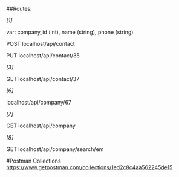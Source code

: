 ##Routes:

_[1]_

var: company_id (int), name (string), phone (string)

POST localhost/api/contact

PUT localhost/api/contact/35

_[3]_

GET localhost/api/contact/37

_[6]_

localhost/api/company/67

_[7]_

GET localhost/api/company

_[8]_

GET localhost/api/company/search/em

#Postman Collections
https://www.getpostman.com/collections/1ed2c8c4aa562245de15
